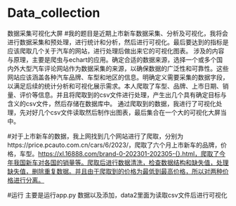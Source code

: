 # Data_collection
数据采集可视化大屏
#我的题目是近期上市新车数据采集、分析及可视化，我将会进行数据采集和预处理，进行统计和分析，然后进行可视化。最后要达到的指标是应该爬取几个关于汽车的网站，进行处理后做出来它的可视化图表。
    涉及的内容与原理，主要是爬虫与echart的应用。确定合适的数据来源，选择一个或多个国内外大型汽车评论网站作为数据采集的来源，以确保数据的广泛性和可靠性。这些网站应该涵盖各种汽车品牌、车型和地区的信息。明确定义需要采集的数据字段，以满足后续的统计分析和可视化展示需求。本人爬取了车型、品牌、上市日期、销量、评价等信息。并且将爬取到的csv文件进行处理，产生出几个具有确定目标与含义的csv文件，然后存储在数据库中。
通过爬取到的数据，我进行了可视化处理，先对好几个csv文件读取然后制作出图表，最后集合在一个大的可视化大屏当中。

#对于上市新车的数据，我上网找到几个网站进行了爬取，分别为https://price.pcauto.com.cn/cars/6/2023/，爬取了六个月上市新车的品牌，价格，车型。https://xl.16888.com/brand-0-202301-202305-{}.html，爬取了今年我国新车对各国的销量等。爬取后进行数据清洗，检查数据结构和缺失值，处理缺失值，删除重复数据。并且由于爬取到的价格为最低到最高价格，所以对两种价格进行分离。

#运行
主要是运行app.py
数据以及添加，data2里面为读取csv文件后进行可视化
